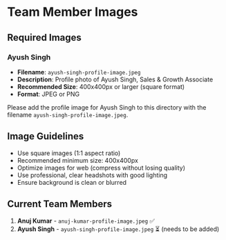 # Team Member Images

## Required Images

### Ayush Singh
- **Filename**: `ayush-singh-profile-image.jpeg`
- **Description**: Profile photo of Ayush Singh, Sales & Growth Associate
- **Recommended Size**: 400x400px or larger (square format)
- **Format**: JPEG or PNG

Please add the profile image for Ayush Singh to this directory with the filename `ayush-singh-profile-image.jpeg`.

## Image Guidelines

- Use square images (1:1 aspect ratio)
- Recommended minimum size: 400x400px
- Optimize images for web (compress without losing quality)
- Use professional, clear headshots with good lighting
- Ensure background is clean or blurred

## Current Team Members

1. **Anuj Kumar** - `anuj-kumar-profile-image.jpeg` ✅
2. **Ayush Singh** - `ayush-singh-profile-image.jpeg` ⏳ (needs to be added)
